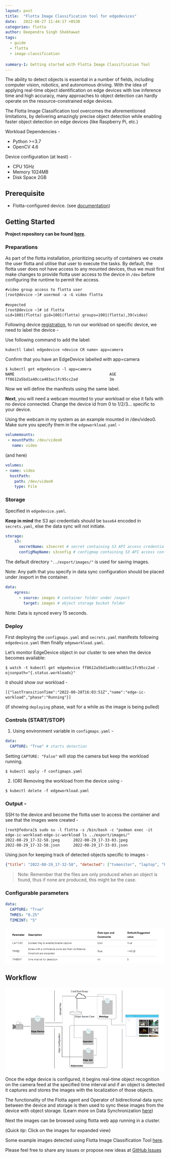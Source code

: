 ```yaml
---
layout: post
title:  "Flotta Image Classification tool for edgedevices"
date:   2022-08-27 11:44:17 +0530
categories: flotta
author: Deependra Singh Shekhawat
tags:
  - guide
  - flotta
  - image-classification
  
summary-1: Getting started with Flotta Image Classification Tool
---
```

The ability to detect objects is essential in a number of fields, including computer vision, robotics, and autonomous driving. With the idea of applying real-time object identification on edge devices with low inference time and high accuracy, many approaches to object detection can hardly operate on the resource-constrained edge devices.

The Flotta Image Classification tool overcomes the aforementioned limitations, by delivering amazingly precise object detection while enabling faster object detection on edge devices (like Raspberry Pi, etc.)

Workload Dependencies -
  - Python >=3.7
  - OpenCV 4.6

Device configuration (at least) -
 - CPU 1GHz
 - Memory 1024MB
 - Disk Space 2GB

## Prerequisite
- Flotta-configured device. (see [documentation](https://project-flotta.io/documentation/v0_2_0/intro/overview.html))

## Getting Started

**Project repository can be found [here](https://github.com/project-flotta/image-classification).**

### Preparations
As part of the flotta installation, prioritizing security of containers we create the user flotta and utilise that user to execute the tasks.
By default, the flotta user does not have access to any mounted devices, thus we must first make changes to provide flotta user access to the device in `/dev` before configuring the runtime to permit the access.

```shell
#video group access to flotta user 
[root@device ~]# usermod -a -G video flotta

#expected
[root@device ~]# id flotta
uid=1001(flotta) gid=1001(flotta) groups=1001(flotta),39(video)
```

Following device [registration](https://project-flotta.io/flotta/2022/04/15/flotta-and-raspberry-pi.html#installation), to run our workload on specific device, we need to label the device -

Use following command to add the label:
```shell
kubectl label edgedevice <device CR name> app=camera
```

Confirm that you have an EdgeDevice labelled with app=camera
```shell
$ kubectl get edgedevice -l app=camera
NAME                                          AGE
ff8612a5bd1a40cca403ac1fc95cc2ad              3m
```
Now we will define the manifests using the same label.

**Next**, you will need a webcam mounted to your workload or else it fails with no device connected. Change the device id from 0 to 1/2/3... specific to your device.

Using the webcam in my system as an example mounted in /dev/video0. Make sure you specify them in the `edgeworkload.yaml` - 
```yaml
volumemounts:
 - mountPath: /dev/video0
   name: video
```
(and here)
```yaml
volumes:
- name: video 
  hostPath:
    path: /dev/video0
    type: File
```

### Storage
Specified in `edgedevice.yaml`.

**Keep in mind** the S3 api credentials should be `base64` encoded in `secrets.yaml`, else the data sync will not initiate.
```yaml
storage:
    s3:
      secretName: s3secret # secret containing S3 API access credentials
      configMapName: s3config # configmap containing S3 API access configuration options
```
The default directory `"../export/images/"` is used for saving images.

Note: Any path that you specify in data sync configuration should be placed under /export in the container.
```yaml
data:
    egress:
      - source: images # container folder under /export
        target: images # object storage bucket folder
```
 Note: Data is synced every 15 seconds.

### Deploy
First deploying the `configmaps.yaml` and `secrets.yaml` manifests following `edgedevice.yaml` then finally `edgeworkload.yaml`.

Let’s monitor EdgeDevice object in our cluster to see when the device becomes available:
```shell
$ watch -t kubectl get edgedevice ff8612a5bd1a40cca403ac1fc95cc2ad -ojsonpath="{.status.workloads}"
```
it should show our workload -
```
[{"lastTransitionTime":"2022-08-28T16:03:51Z","name":"edge-ic-workload","phase":"Running"}]
```
(if showing `deploying` phase, wait for a while as the image is being pulled)


### Controls (START/STOP)
1. Using environment variable in `configmaps.yaml` -
```yaml
data:
  CAPTURE: "True" # starts detection 
```
Setting `CAPTURE: "False"` will stop the camera but keep the workload running.
```shell
$ kubectl apply -f configmaps.yaml
```
2. (OR) Removing the workload from the device using -
```shell
$ kubectl delete -f edgeworkload.yaml
```

### Output -

SSH to the device and become the flotta user to access the container and see that the images were created -

```shell
[root@fedora]$ sudo su -l flotta -s /bin/bash -c "podman exec -it edge-ic-workload-edge-ic-workload ls ../export/images/"
2022-08-29_17-32-58.jpeg      2022-08-29_17-33-03.jpeg
2022-08-29_17-32-58.json      2022-08-29_17-33-03.json
```
Using json for keeping track of detected objects specific to images -
```json
{"title": "2022-08-29_17-32-58", "detected": ["tvmonitor", "laptop", "keyboard"]}
```
> Note: Remember that the files are only produced when an object is found, thus if none are produced, this might be the case.

### Configurable parameters 

```yaml
data:
  CAPTURE: "True"
  THRES: "0.25"
  TIMEINT: "5"
```
![Table](/assets/images/flotta_image_classification-table.png)

## Workflow 
![Workflow](/assets/images/flotta_image_classification-workflow.png)

Once the edge device is configured, it begins real-time object recognition on the camera feed at the specified time interval and if an object is detected it captures and stores the images with the localization of those objects. 

The functionality of the Flotta agent and Operator of bidirectional data sync between the device and storage is then used to sync these images from the device with object storage. (Learn more on Data Synchronization [here](https://project-flotta.io/documentation/v0_2_0/operations/data_synchronization.html))

Next the images can be browsed using flotta web app running in a cluster.

(*Quick tip*: Click on the images for expanded view)

Some example images detected using Flotta Image Classification Tool [here](http://www.youtube.com/watch?v=RHNfVsw2V7E).

Please feel free to share any issues or propose new ideas at [GitHub Issues](https://github.com/project-flotta/image-classification/issues)